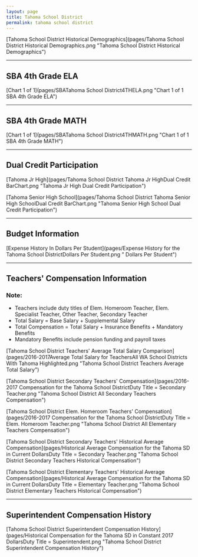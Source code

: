 ```yaml
---
layout: page
title: Tahoma School District
permalink: tahoma school district
---
```



[Tahoma School District Historical Demographics](pages/Tahoma School District Historical Demographics.png "Tahoma School District Historical Demographics")

___

## SBA 4th Grade ELA

[Chart 1 of 1](pages/SBATahoma School District4THELA.png "Chart 1 of 1 SBA 4th Grade ELA")


___

## SBA 4th Grade MATH

[Chart 1 of 1](pages/SBATahoma School District4THMATH.png "Chart 1 of 1 SBA 4th Grade MATH")


___

## Dual Credit Participation

[Tahoma Jr High](pages/Tahoma School District Tahoma Jr HighDual Credit BarChart.png "Tahoma Jr High Dual Credit Participation")

[Tahoma Senior High School](pages/Tahoma School District Tahoma Senior High SchoolDual Credit BarChart.png "Tahoma Senior High School Dual Credit Participation")


___

## Budget Information

[Expense History In Dollars Per Student](pages/Expense History for the Tahoma School DistrictDollars Per Student.png " Dollars Per Student")


___

## Teachers' Compensation Information
### Note:
- Teachers include duty titles of Elem. Homeroom Teacher, Elem. Specialist Teacher, Other Teacher, Secondary Teacher
- Total Salary = Base Salary + Supplemental Salary
- Total Compensation = Total Salary + Insurance Benefits + Mandatory Benefits
- Mandatory Benefits include pension funding and payroll taxes

[Tahoma School District Teachers' Average Total Salary Comparison](pages/2016-2017Average Total Salary for TeachersAll WA School Districts With Tahoma Highlighted.png "Tahoma School District Teachers Average Total Salary")

[Tahoma School District Secondary Teachers' Compensation](pages/2016-2017 Compensation for the Tahoma School DistrictDuty Title = Secondary Teacher.png "Tahoma School District All Secondary Teachers Compensation")

[Tahoma School District Elem. Homeroom Teachers' Compensation](pages/2016-2017 Compensation for the Tahoma School DistrictDuty Title = Elem. Homeroom Teacher.png "Tahoma School District All Elementary Teachers Compensation")

[Tahoma School District Secondary Teachers' Historical Average Compensation](pages/Historical Average Compensation for the Tahoma SD in Current DollarsDuty Title = Secondary Teacher.png "Tahoma School District Secondary Teachers Historical Compensation")

[Tahoma School District Elementary Teachers' Historical Average Compensation](pages/Historical Average Compensation for the Tahoma SD in Current DollarsDuty Title = Elementary Teacher.png "Tahoma School District Elementary Teachers Historical Compensation")


___

## Superintendent Compensation History

[Tahoma School District Superintendent Compensation History](pages/Historical Compensation for the Tahoma SD in Constant 2017 DollarsDuty Title = Superintendent.png "Tahoma School District Superintendent Compensation History")

